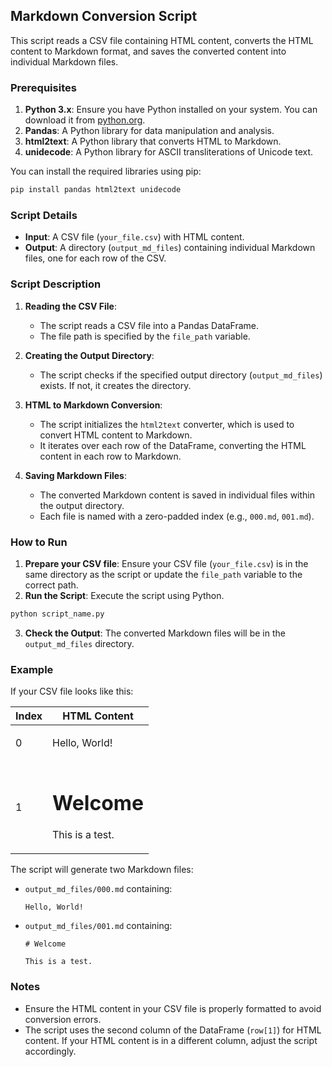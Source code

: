 
## Markdown Conversion Script

This script reads a CSV file containing HTML content, converts the HTML content to Markdown format, and saves the converted content into individual Markdown files.

### Prerequisites

1. **Python 3.x**: Ensure you have Python installed on your system. You can download it from [python.org](https://www.python.org/).
2. **Pandas**: A Python library for data manipulation and analysis.
3. **html2text**: A Python library that converts HTML to Markdown.
4. **unidecode**: A Python library for ASCII transliterations of Unicode text.

You can install the required libraries using pip:

```bash
pip install pandas html2text unidecode
```

### Script Details

- **Input**: A CSV file (`your_file.csv`) with HTML content.
- **Output**: A directory (`output_md_files`) containing individual Markdown files, one for each row of the CSV.

### Script Description

1. **Reading the CSV File**:
    - The script reads a CSV file into a Pandas DataFrame.
    - The file path is specified by the `file_path` variable.

2. **Creating the Output Directory**:
    - The script checks if the specified output directory (`output_md_files`) exists. If not, it creates the directory.

3. **HTML to Markdown Conversion**:
    - The script initializes the `html2text` converter, which is used to convert HTML content to Markdown.
    - It iterates over each row of the DataFrame, converting the HTML content in each row to Markdown.

4. **Saving Markdown Files**:
    - The converted Markdown content is saved in individual files within the output directory.
    - Each file is named with a zero-padded index (e.g., `000.md`, `001.md`).

### How to Run

1. **Prepare your CSV file**: Ensure your CSV file (`your_file.csv`) is in the same directory as the script or update the `file_path` variable to the correct path.
2. **Run the Script**: Execute the script using Python.

```bash
python script_name.py
```

3. **Check the Output**: The converted Markdown files will be in the `output_md_files` directory.

### Example

If your CSV file looks like this:

| Index | HTML Content |
|-------|--------------|
| 0     | <p>Hello, World!</p> |
| 1     | <h1>Welcome</h1><p>This is a test.</p> |

The script will generate two Markdown files:

- `output_md_files/000.md` containing:
  ```
  Hello, World!
  ```

- `output_md_files/001.md` containing:
  ```
  # Welcome

  This is a test.
  ```

### Notes

- Ensure the HTML content in your CSV file is properly formatted to avoid conversion errors.
- The script uses the second column of the DataFrame (`row[1]`) for HTML content. If your HTML content is in a different column, adjust the script accordingly.